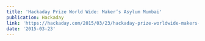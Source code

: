 ```yaml
---
title: 'Hackaday Prize World Wide: Maker’s Asylum Mumbai'
publication: Hackaday
link: 'https://hackaday.com/2015/03/23/hackaday-prize-worldwide-makers-asylum/'
date: '2015-03-23'
---
```


